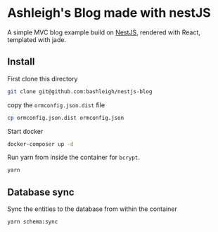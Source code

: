 Ashleigh's Blog made with nestJS
===

A simple MVC blog example build on [NestJS](https://github.com/nestjs/nest/), rendered with React, templated with jade.

## Install 

First clone this directory 

```bash
git clone git@github.com:bashleigh/nestjs-blog
```

copy the `ormconfig.json.dist` file

```bash
cp ormconfig.json.dist ormconfig.json
```

Start docker 

```bash
docker-composer up -d
```

Run yarn from inside the container for `bcrypt`.

```bash
yarn
```

## Database sync 

Sync the entities to the database from within the container

```bash
yarn schema:sync
```

